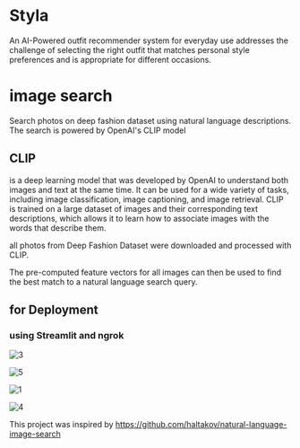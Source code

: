 # Styla 
An AI-Powered outfit recommender system for everyday use addresses the challenge of selecting the right outfit that matches personal style preferences and is appropriate for different occasions. 

# image search
 Search photos on deep fashion dataset using natural language descriptions. The search is powered by OpenAI's CLIP model 
 
## CLIP
is a deep learning model that was developed by OpenAI to understand both images and text at the same time. It can be used for a wide variety of tasks, including image classification, image captioning, and image retrieval. 
CLIP is trained on a large dataset of images and their corresponding text descriptions, which allows it to learn how to associate images with the words that describe them.
 
 
all photos from Deep Fashion Dataset were downloaded and processed with CLIP.

The pre-computed feature vectors for all images can then be used to find the best match to a natural language search query.

## for Deployment 
### using Streamlit and ngrok
 
 ![3](https://user-images.githubusercontent.com/83103904/227759988-ad2a54f3-3cae-4463-a938-c3acdf1b78fa.PNG)
 
 ![5](https://user-images.githubusercontent.com/83103904/227760062-7dd26da9-5d49-42bb-ad7c-7bdb4174a6a0.PNG)
 
 ![1](https://user-images.githubusercontent.com/83103904/227759650-d8cc3362-4e7d-44c5-8664-cccec73ce50d.PNG)

 ![4](https://user-images.githubusercontent.com/83103904/227760024-bebc05b0-846d-4c38-810b-c12bd4ac073a.PNG)

This project was inspired by https://github.com/haltakov/natural-language-image-search 
